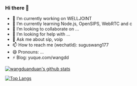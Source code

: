 ### Hi there 👋

- 🔭 I’m currently working on WELLJOINT
- 🌱 I’m currently learning Node.js, OpenSIPS, WebRTC and c
- 👯 I’m looking to collaborate on ...
- 🤔 I’m looking for help with ...
- 💬 Ask me about sip, voip
- 📫 How to reach me (wechatId): suguswang177
- 😄 Pronouns: ...
- ⚡ Blog: yuque.com/wangdd

[![wangduanduan's github stats](https://github-readme-stats.vercel.app/api?username=wangduanduan)](https://github.com/anuraghazra/github-readme-stats)

[![Top Langs](https://github-readme-stats.vercel.app/api/top-langs/?username=wangduanduan)](https://github.com/anuraghazra/github-readme-stats)
